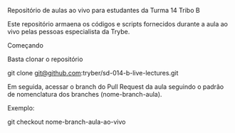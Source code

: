 Repositório de aulas ao vivo para estudantes da Turma 14 Tribo B

Este repositório armaena os códigos e scripts fornecidos durante a aula ao vivo pelas pessoas especialista da Trybe.


Começando

Basta clonar o repositório

git clone git@github.com:tryber/sd-014-b-live-lectures.git

Em seguida, acessar o branch do Pull Request da aula seguindo o padrão de nomenclatura dos branches (nome-branch-aula).

Exemplo:

git checkout nome-branch-aula-ao-vivo
